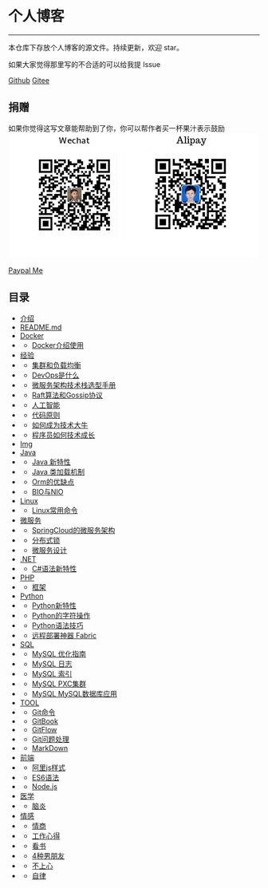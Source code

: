 # 个人博客
---
本仓库下存放个人博客的源文件。持续更新，欢迎 star。

如果大家觉得那里写的不合适的可以给我提 Issue

[Github](https://github.com/burningmyself)
[Gitee](https://gitee.com/yangfubing)

## 捐赠
如果你觉得这写文章能帮助到了你，你可以帮作者买一杯果汁表示鼓励
![pay](docs/img/pay.png)

[Paypal Me](https://paypal.me/yangfubing)

## 目录
* [介绍](docs/index.md)
* [README.md](README.md)
* [Docker](#)
* * [Docker介绍使用](docs/docker/docker.md)
* [经验](#)
* * [集群和负载均衡](docs/exp/cl.md)
* * [DevOps是什么](docs/exp/devops.md)  
* * [微服务架构技术栈选型手册](docs/exp/micro-service.md)  
* * [Raft算法和Gossip协议](docs/exp/raft-gossip.md) 
* * [人工智能](docs/exp/ai.md) 
* * [代码原则](docs/exp/code-principle.md)
* * [如何成为技术大牛](docs/exp/techbig.md) 
* * [程序员如何技术成长](docs/exp/learnweetout.md)
* [Img](#)
* [Java](#)
* * [Java 新特性](docs/java/feature.md) 
* * [Java 类加载机制](docs/java/load-class.md) 
* * [Orm的优缺点](docs/java/orm.md) 
* * [BIO与NIO](docs/java/bio-nio.md)
* [Linux](#)
* * [Linux常用命令](docs/linux/often.md) 
* [微服务](#)
* * [SpringCloud的微服务架构](docs/micro/spring-cloud.md) 
* * [分布式锁](docs/micro/fbs-lock.md) 
* * [微服务设计](docs/micro/design.md)
* [.NET](#)
* * [C#语法新特性](docs/net/c_sharp.md) 
* [PHP](#)
* * [框架](docs/php/kj.md)
* [Python](#)
* * [Python新特性](docs/python/feature.md)
* * [Python的字符操作](docs/python/str_joint.md) 
* * [Python语法技巧](docs/python/syntax_rule.md) 
* * [远程部署神器 Fabric](docs/python/fabric.md) 
* [SQL](#)
* * [MySQL 优化指南](docs/sql/mysql_yh.md)
* * [MySQL 日志](docs/sql/mysql_log.md)
* * [MySQL 索引](docs/sql/mysql_index.md)
* * [MySQL PXC集群](docs/sql/mysql_pxc.md)
* * [MySQL MySQL数据库应用](docs/sql/mysql_use.md)
* [TOOL](#)
* * [Git命令](docs/tool/git.md)
* * [GitBook](docs/tool/gitbook.md)
* * [GitFlow](docs/tool/gitflow.md)
* * [Git问题处理](docs/tool/gitquestion.md)
* * [MarkDown](docs/tool/markdown.md)
* [前端](#)
* * [阿里js样式](docs/web/ali_js_style.md)
* * [ES6语法](docs/web/es6.md)
* * [Node.js](docs/web/node.js.md)
* [医学](#)
* * [脑炎](docs/doctor/ae.md)
* [情感](#)
* * [情商](docs/emotion/eq.md) 
* * [工作心得](docs/emotion/workheard.md)
* * [看书](docs/emotion/lookbook.md)
* * [4种男朋友](docs/emotion/fmf.md)
* * [不上心](docs/emotion/notheart.md)
* * [自律](docs/emotion/selfdiscipline.md)




